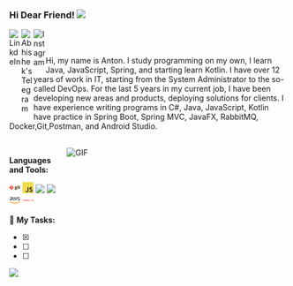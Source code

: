 ### Hi Dear Friend! <img src="https://media.giphy.com/media/hvRJCLFzcasrR4ia7z/giphy.gif" width="25px">
<a href="https://www.linkedin.com/in/anton-khokhanov">
  <img align="left" alt="LinkdeIn" width="22px" src="https://cdn.jsdelivr.net/npm/simple-icons@v3/icons/linkedin.svg" />
</a>
<a href="https://t.me/Xanaxna">
  <img align="left" alt="Abhishek's Telegram" width="22px" src="https://cdn.jsdelivr.net/npm/simple-icons@v3/icons/telegram.svg" />
</a>
<a href="https://www.instagram.com/anton.hohanov">
  <img align="left" alt="Instagram" width="22px" src="https://cdn.jsdelivr.net/npm/simple-icons@v3/icons/instagram.svg" />
</a>

<br />
<br />

Hi, my name is Anton. I study programming on my own, I learn Java, JavaScript, Spring, and starting learn Kotlin.
I have over 12 years of work in IT, starting from the System Administrator to the so-called DevOps. 
For the last 5 years in my current job, I have been developing new areas and products, deploying solutions for clients. 
I have experience writing programs in C#, Java, JavaScript, Kotlin have practice in Spring Boot, Spring MVC, JavaFX, RabbitMQ, Docker,Git,Postman, and Android Studio.

<br />

<img align="right" alt="GIF" src="https://user-images.githubusercontent.com/74038190/212749447-bfb7e725-6987-49d9-ae85-2015e3e7cc41.gif?raw=true" width="400" height="280" />

  
**Languages and Tools:**  

<code><img height="20" src="https://raw.githubusercontent.com/github/explore/80688e429a7d4ef2fca1e82350fe8e3517d3494d/topics/git/git.png"></code>
<code><img height="20" src="https://raw.githubusercontent.com/github/explore/80688e429a7d4ef2fca1e82350fe8e3517d3494d/topics/javascript/javascript.png"></code>
<code><img height="20" src="https://raw.githubusercontent.com/jmnote/z-icons/master/svg/java.svg"></code>
<code><img height="20" src="https://raw.githubusercontent.com/jmnote/z-icons/master/svg/bash.svg"></code>
<code><img height="20" src="https://github.com/devicons/devicon/blob/master/icons/amazonwebservices/amazonwebservices-original-wordmark.svg"></code>
<code><img height="20" src="https://github.com/devicons/devicon/blob/master/icons/oracle/oracle-original.svg"></code>

🚧 **My Tasks:**
<!-- TODO-IST:START -->
* [x] 
* [ ] 
* [ ]       
<!-- TODO-IST:END -->
<img src="https://github-readme-stats.vercel.app/api/top-langs?username=zluvsand&layout=compact"/>
